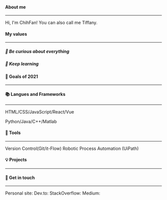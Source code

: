 #### About me
-------------
Hi, I'm ChihFan! You can also call me Tiffany. 

#### My values
-------------
##### 🍏 Be curious about everything

##### 🙌 Keep learning

#### 🔭 Goals of 2021
-------------

#### 📚 Langues and Frameworks
-------------
HTML/CSS/JavaScript/React/Vue

Python/Java/C++/Matlab

#### 🔧 Tools
-------------
Version Control(Git/it-Flow)
Robotic Process Automation (UiPath)

#### 💡 Projects
-------------

#### 🔗 Get in touch
-------------
Personal site: 
Dev.to: 
StackOverflow: 
Medium: 
